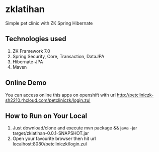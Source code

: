 # zklatihan
Simple pet clinic with ZK Spring Hibernate

Technologies used
-------------
1. ZK Framework 7.0
2. Spring Security, Core, Transaction, DataJPA
3. Hibernate-JPA
4. Maven

Online Demo
-
You can access online this apps on openshift with url http://petcliniczk-sh2210.rhcloud.com/petcliniczk/login.zul

How to Run on Your Local
---
1. Just download/clone and execute mvn package && java -jar target/zklatihan-0.0.1-SNAPSHOT.jar
2. Open your favourite browser then hit url localhost:8080/petcliniczk/login.zul
